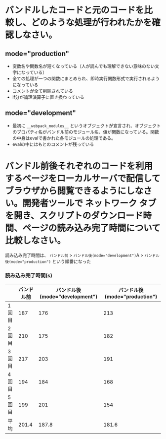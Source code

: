 # バンドルしたコードと元のコードを比較し、どのような処理が行われたかを確認しなさい。

## mode="production"

- 変数名や関数名が短くなっている（人が読んでも理解できない意味のない文字になっている）
- 全ての処理が一つの関数にまとめられ、即時実行関数形式で実行されるようになっている
- コメントが全て削除されている
- if分が論理演算子に置き換わっている

## mode="development"

- 最初に `__webpack_modules__` というオブジェクトが宣言され、オブジェクトのプロパティ名がバンドル前のモジュール名、値が関数になっている。関数の中身はevalで書かれた各モジュールの処理である。
- evalの中にはもとのコメントが残っている

# バンドル前後それぞれのコードを利用するページをローカルサーバで配信してブラウザから閲覧できるようにしなさい。開発者ツールで ネットワーク タブを開き、スクリプトのダウンロード時間、ページの読み込み完了時間について比較しなさい。

読み込み完了時間は、
`バンドル前` > `バンドル後(mode="development")`A > `バンドル後(mode="production")` という順番になった

### 読み込み完了時間(s)

|       | バンドル前 | バンドル後(mode="development") | バンドル後(mode="production") |
| ----- | ---------- | ------------------------------ | ----------------------------- |
| 1回目 | 187        | 176                            | 213                           |
| 2回目 | 210        | 175                            | 182                           |
| 3回目 | 217        | 203                            | 191                           |
| 4回目 | 194        | 184                            | 168                           |
| 5回目 | 199        | 201                            | 154                           |
| 平均  | 201.4      | 187.8                          | 181.6                         |
